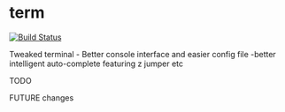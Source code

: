 term
====

[![Build
Status](https://travis-ci.org/ianjuma/term.png)](https://travis-ci.org/ianjuma/term)


Tweaked terminal - Better console interface and easier config file
-better intelligent auto-complete featuring z jumper etc

TODO


FUTURE changes
